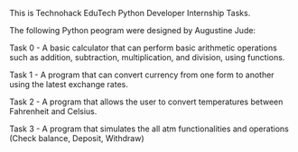 This is Technohack EduTech Python Developer Internship Tasks.

The following Python peogram were designed by Augustine Jude:

Task 0 - A basic calculator that can perform basic arithmetic
operations such as addition, subtraction, multiplication, and
division, using functions.

Task 1 - A program that can convert currency from one form to another
 using the latest exchange rates.

Task 2 - A program that allows the user to convert temperatures
between Fahrenheit and Celsius.

Task 3 - A program that simulates the all atm functionalities and
operations (Check balance, Deposit, Withdraw)

